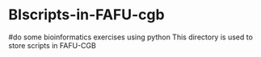 # BIscripts-in-FAFU-cgb
#do some bioinformatics exercises using python
This directory is used to store scripts in FAFU-CGB
